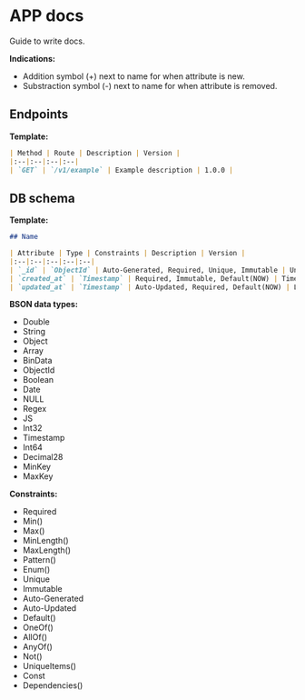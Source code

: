 # APP docs

Guide to write docs.

**Indications:**
- Addition symbol (+) next to name for when attribute is new.
- Substraction symbol (-) next to name for when attribute is removed.

## Endpoints

**Template:**
```md
| Method | Route | Description | Version |
|:--|:--|:--|:--|
| `GET` | `/v1/example` | Example description | 1.0.0 |
```
## DB schema

**Template:**
```md
## Name

| Attribute | Type | Constraints | Description | Version |
|:--|:--|:--|:--|:--|
| `_id` | `ObjectId` | Auto-Generated, Required, Unique, Immutable | Unique ID for the document among the collection | 1.0.0 |
| `created_at` | `Timestamp` | Required, Immutable, Default(NOW) | Time of indexation of document in database | 1.0.0 |
| `updated_at` | `Timestamp` | Auto-Updated, Required, Default(NOW) | Last time the document data was updated | 1.0.0 |
```

**BSON data types:**
- Double
- String
- Object
- Array
- BinData
- ObjectId
- Boolean
- Date
- NULL
- Regex
- JS
- Int32
- Timestamp
- Int64
- Decimal28
- MinKey
- MaxKey

**Constraints:**
- Required
- Min()
- Max()
- MinLength()
- MaxLength()
- Pattern()
- Enum()
- Unique
- Immutable
- Auto-Generated
- Auto-Updated
- Default()
- OneOf()
- AllOf()
- AnyOf()
- Not()
- UniqueItems()
- Const
- Dependencies()
